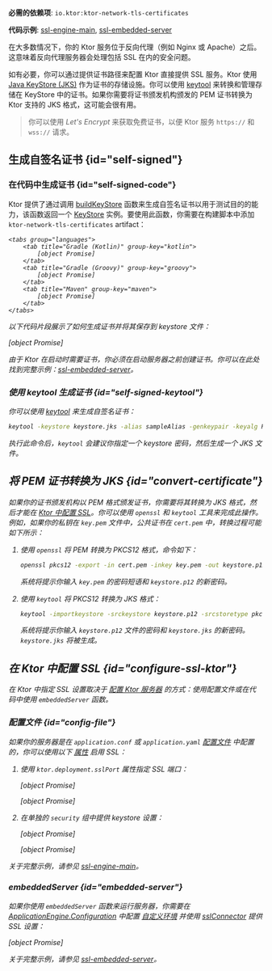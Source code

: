 [//]: # (title: Ktor 服务器中的 SSL 和证书)

<show-structure for="chapter" depth="2"/>
<primary-label ref="server-plugin"/>

<tldr>
<p>
<b>必需的依赖项</b>: <code>io.ktor:ktor-network-tls-certificates</code>
</p>
<p>
<b>代码示例</b>: 
<a href="https://github.com/ktorio/ktor-documentation/tree/%ktor_version%/codeSnippets/snippets/ssl-engine-main">ssl-engine-main</a>, 
<a href="https://github.com/ktorio/ktor-documentation/tree/%ktor_version%/codeSnippets/snippets/ssl-embedded-server">ssl-embedded-server</a>
</p>
</tldr>

在大多数情况下，你的 Ktor 服务位于反向代理（例如 Nginx 或 Apache）之后。这意味着反向代理服务器会处理包括 SSL 在内的安全问题。

如有必要，你可以通过提供证书路径来配置 Ktor 直接提供 SSL 服务。Ktor 使用 [Java KeyStore (JKS)](https://docs.oracle.com/javase/8/docs/api/java/security/KeyStore.html) 作为证书的存储设施。你可以使用 [keytool](https://docs.oracle.com/javase/8/docs/technotes/tools/unix/keytool.html) 来转换和管理存储在 KeyStore 中的证书。如果你需要将证书颁发机构颁发的 PEM 证书转换为 Ktor 支持的 JKS 格式，这可能会很有用。

> 你可以使用 _Let's Encrypt_ 来获取免费证书，以便 Ktor 服务 `https://` 和 `wss://` 请求。

## 生成自签名证书 {id="self-signed"}

### 在代码中生成证书 {id="self-signed-code"}

Ktor 提供了通过调用 [buildKeyStore](https://api.ktor.io/ktor-network/ktor-network-tls/ktor-network-tls-certificates/io.ktor.network.tls.certificates/build-key-store.html) 函数来生成自签名证书以用于测试目的的能力，该函数返回一个 [KeyStore](https://docs.oracle.com/en/java/javase/17/docs/api/java.base/java/security/KeyStore.html) 实例。要使用此函数，你需要在构建脚本中添加 `ktor-network-tls-certificates` artifact：

<var name="artifact_name" value="ktor-network-tls-certificates"/>

    <tabs group="languages">
        <tab title="Gradle (Kotlin)" group-key="kotlin">
            [object Promise]
        </tab>
        <tab title="Gradle (Groovy)" group-key="groovy">
            [object Promise]
        </tab>
        <tab title="Maven" group-key="maven">
            [object Promise]
        </tab>
    </tabs>
    

以下代码片段展示了如何生成证书并将其保存到 keystore 文件：

[object Promise]

由于 Ktor 在启动时需要证书，你必须在启动服务器之前创建证书。你可以在此处找到完整示例：[ssl-embedded-server](https://github.com/ktorio/ktor-documentation/tree/%ktor_version%/codeSnippets/snippets/ssl-embedded-server)。

### 使用 keytool 生成证书 {id="self-signed-keytool"}

你可以使用 [keytool](https://docs.oracle.com/javase/8/docs/technotes/tools/unix/keytool.html) 来生成自签名证书：

```Bash
keytool -keystore keystore.jks -alias sampleAlias -genkeypair -keyalg RSA -keysize 4096 -validity 3 -dname 'CN=localhost, OU=ktor, O=ktor, L=Unspecified, ST=Unspecified, C=US'
```

执行此命令后，`keytool` 会建议你指定一个 keystore 密码，然后生成一个 JKS 文件。

## 将 PEM 证书转换为 JKS {id="convert-certificate"}

如果你的证书颁发机构以 PEM 格式颁发证书，你需要将其转换为 JKS 格式，然后才能在 [Ktor 中配置 SSL](#configure-ssl-ktor)。你可以使用 `openssl` 和 `keytool` 工具来完成此操作。例如，如果你的私钥在 `key.pem` 文件中，公共证书在 `cert.pem` 中，转换过程可能如下所示：

1. 使用 `openssl` 将 PEM 转换为 PKCS12 格式，命令如下：
   ```Bash
   openssl pkcs12 -export -in cert.pem -inkey key.pem -out keystore.p12 -name "sampleAlias"
   ```
   系统将提示你输入 `key.pem` 的密码短语和 `keystore.p12` 的新密码。

2. 使用 `keytool` 将 PKCS12 转换为 JKS 格式：
   ```Bash
   keytool -importkeystore -srckeystore keystore.p12 -srcstoretype pkcs12 -destkeystore keystore.jks
   ```
   系统将提示你输入 `keystore.p12` 文件的密码和 `keystore.jks` 的新密码。`keystore.jks` 将被生成。

## 在 Ktor 中配置 SSL {id="configure-ssl-ktor"}

在 Ktor 中指定 SSL 设置取决于 [配置 Ktor 服务器](server-create-and-configure.topic) 的方式：使用配置文件或在代码中使用 `embeddedServer` 函数。

### 配置文件 {id="config-file"}

如果你的服务器是在 `application.conf` 或 `application.yaml` [配置文件](server-configuration-file.topic) 中配置的，你可以使用以下 [属性](server-configuration-file.topic#predefined-properties) 启用 SSL：

1. 使用 `ktor.deployment.sslPort` 属性指定 SSL 端口：

   <tabs group="config">
   <tab title="application.conf" group-key="hocon">

   [object Promise]

   </tab>
   <tab title="application.yaml" group-key="yaml">

   [object Promise]

   </tab>
   </tabs>

2. 在单独的 `security` 组中提供 keystore 设置：

   <tabs group="config">
   <tab title="application.conf" group-key="hocon">

   [object Promise]

   </tab>
   <tab title="application.yaml" group-key="yaml">

   [object Promise]

   </tab>
   </tabs>

关于完整示例，请参见 [ssl-engine-main](https://github.com/ktorio/ktor-documentation/tree/%ktor_version%/codeSnippets/snippets/ssl-engine-main)。

### embeddedServer {id="embedded-server"}

如果你使用 `embeddedServer` 函数来运行服务器，你需要在 [ApplicationEngine.Configuration](https://api.ktor.io/ktor-server/ktor-server-core/io.ktor.server.engine/-application-engine/-configuration/index.html) 中配置 [自定义环境](server-configuration-code.topic#embedded-custom) 并使用 [sslConnector](https://api.ktor.io/ktor-server/ktor-server-core/io.ktor.server.engine/ssl-connector.html) 提供 SSL 设置：

[object Promise]

关于完整示例，请参见 [ssl-embedded-server](https://github.com/ktorio/ktor-documentation/tree/%ktor_version%/codeSnippets/snippets/ssl-embedded-server)。